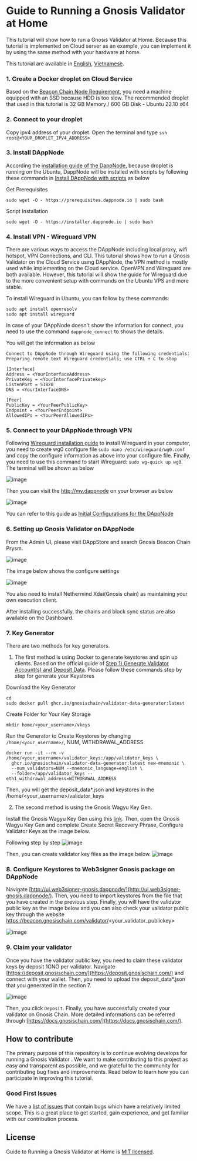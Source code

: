 # Guide to Running a Gnosis Validator at Home

This tutorial will show how to run a Gnosis Validator at Home. Because this tutorial is implemented on Cloud server as an example, you can implement it by using the same method with your hardware at home.

This tutorial are available in [English](https://github.com/hoduchieu01/Guide-to-Running-a-Gnosis-Validator-on-Cloud/blob/main/README.md), [Vietnamese](https://github.com/hoduchieu01/Guide-to-Running-a-Gnosis-Validator-on-Cloud/blob/main/locales/VN/README.md).

### 1. Create a Docker droplet on Cloud Service
Based on the [Beacon Chain Node Requirement](https://docs.gnosischain.com/node/consensus-layer-validator#beacon-chain-node-requirements), you need a machine equipped with an SSD because HDD is too slow. The recommended droplet that used in this tutorial is 32 GB Memory / 600 GB Disk - Ubuntu 22.10 x64

### 2. Connect to your droplet
Copy ipv4 address of your droplet. Open the terminal and type `ssh root@<YOUR_DROPLET_IPV4_ADDRESS>`

### 3. Install DAppNode
According the [installation guide of the DappNode](https://github.com/dappnode/DAppNode), because droplet is running on the Ubuntu, DappNode will be installed with scripts by following these commands in [Install DAppNode with scripts](https://github.com/dappnode/DAppNode#install-dappnode-with-scripts) as below

Get Prerequisites

```sudo wget -O - https://prerequisites.dappnode.io | sudo bash```

Script Installation

```sudo wget -O - https://installer.dappnode.io | sudo bash```

### 4. Install VPN - Wireguard VPN
There are various ways to access the DAppNode including local proxy, wifi hotspot, VPN Connections, and CLI. This tutorial shows how to run a Gnosis Validator on the Cloud Service using DAppNode, the VPN method is mostly used while implementing on the Cloud service. OpenVPN and Wireguard are both available. However, this tutorial will show the guide for Wireguard due to the more convenient setup with commands on the Ubuntu VPS and more stable. 

To install Wireguard in Ubuntu, you can follow by these commands:
```
sudo apt install openresolv
sudo apt install wireguard
```

In case of your DAppNode doesn't show the information for connect, you need to use the command ```dappnode_connect``` to shows the details.

You will get the information as below
```
Connect to DAppNode through Wireguard using the following credentials:
Preparing remote text Wireguard credentials; use CTRL + C to stop

[Interface]
Address = <YourInterfaceAddress>
PrivateKey = <YourInterfacePrivatekey>
ListenPort = 51820
DNS = <YourInterfaceDNS>

[Peer]
PublicKey = <YourPeerPublicKey>
Endpoint = <YourPeerEndpoint>
AllowedIPs = <YourPeerAllowedIPs>
```

### 5. Connect to your DAppNode through VPN
Following [Wireguard installation guide](https://docs.dappnode.io/user-guide/ui/access/vpn/#linux) to install Wireguard in your computer, you need to create wg0 configure file ```sudo nano /etc/wireguard/wg0.conf``` and copy the configure information as above into your configure file. 
Finally, you need to use this command to start Wireguard: ```sudo wg-quick up wg0```. The terminal will be shown as below

![image](https://user-images.githubusercontent.com/23649434/201591812-97c4bcb7-5760-485f-a7a3-62d5e8418d46.png)


Then you can visit the http://my.dappnode on your browser as below

![image](https://user-images.githubusercontent.com/23649434/201589528-7b7edab0-f7f7-48fa-a656-f55b416cd505.png)

You can refer to this guide as [Initial Configurations for the DAppNode](https://docs.dappnode.io/first-steps#)

### 6. Setting up Gnosis Validator on DAppNode
From the Admin UI, please visit DAppStore and search Gnosis Beacon Chain Prysm.

![image](https://user-images.githubusercontent.com/23649434/201592661-9111180f-3ab3-49d8-a1ca-c67fa53e5cb2.png)

The image below shows the configure settings

![image](https://user-images.githubusercontent.com/23649434/201593138-663c57bc-5351-41f7-a786-817e4e1a8bcb.png)

You also need to install Nethermind Xdai(Gnosis chain) as maintaining your own execution client.

After installing successfully, the chains and block sync status are also available on the Dashboard.

### 7. Key Generator
There are two methods for key generators.

1. The first method is using Docker to generate keystores and spin up clients. Based on the official guide of [Step 1) Generate Validator Account(s) and Deposit Data](https://docs.gnosischain.com/node/consensus-layer-validator#step-1-generate-validator-accounts-and-deposit-data). Please follow these commands step by step for generate your Keystores

Download the Key Generator

```
cd
sudo docker pull ghcr.io/gnosischain/validator-data-generator:latest
```

Create Folder for Your Key Storage
```
mkdir home/<your_username>/vkeys
```

Run the Generator to Create Keystores by changing `/home/<your_username>/`, NUM, WITHDRAWAL_ADDRESS
```
docker run -it --rm -v /home/<your_username>/validator_keys:/app/validator_keys \
  ghcr.io/gnosischain/validator-data-generator:latest new-mnemonic \
  --num_validators=NUM --mnemonic_language=english \
  --folder=/app/validator_keys --eth1_withdrawal_address=WITHDRAWAL_ADDRESS
```

Then, you will get the deposit_data*.json and keystores in the /home/<your_username>/validator_keys

2. The second method is using the Gnosis Wagyu Key Gen.

Install the Gnosis Wagyu Key Gen using this [link](https://github.com/alexpeterson91/Gnosis-Wagyu-Key-Gen/releases). Then, open the Gnosis Wagyu Key Gen and complete Create Secret Recovery Phrase, Configure Validator Keys as the image below.

Following step by step
![image](https://user-images.githubusercontent.com/23649434/201819925-3e318c83-798f-4397-b860-71f857898804.png)

Then, you can create validator key files as the image below.
![image](https://user-images.githubusercontent.com/23649434/201820812-5119f61f-c096-4b8d-b4d4-aec960ae7f6f.png)


### 8. Configure Keystores to Web3signer Gnosis package on DAppNode
Navigate [http://ui.web3signer-gnosis.dappnode/](http://ui.web3signer-gnosis.dappnode/). Then, you need to import keystores from the file that you have created in the previous step.
Finally, you will have the validator public key as the image below and you can also check your validator public key through the website https://beacon.gnosischain.com/validator/<your_validator_publickey>

![image](https://user-images.githubusercontent.com/23649434/201821914-47f9279a-91c2-4dc1-9c86-49dbff4cba78.png)

### 9. Claim your validator
Once you have the validator public key, you need to claim these validator keys by deposit 1GNO per validator. Navigate [https://deposit.gnosischain.com/](https://deposit.gnosischain.com/) and connect with your wallet. Then, you need to upload the deposit_data*.json that you generated in the section 7.

![image](https://user-images.githubusercontent.com/23649434/201823454-dd479504-bcc6-4aa2-8ba3-35df0ad4834f.png)

Then, you click `Deposit`. Finally, you have successfully created your validator on Gnosis Chain. More detailed informations can be referred through [https://docs.gnosischain.com/](https://docs.gnosischain.com/).


## How to contribute
The primary purpose of this repository is to continue evolving develops for running a Gnosis Validator . We want to make contributing to this project as easy and transparent as possible, and we grateful to the community for contributing bug fixes and improvements. Read below to learn how you can participate in improving this tutorial.

### Good First Issues
We have a [list of issues](https://github.com/hoduchieu01/Guide-to-Running-a-Gnosis-Validator-on-Cloud/issues) that contain bugs which have a relatively limited scope. This is a great place to get started, gain experience, and get familiar with our contribution process.


## License
Guide to Running a Gnosis Validator at Home is [MIT licensed](./LICENSE).
